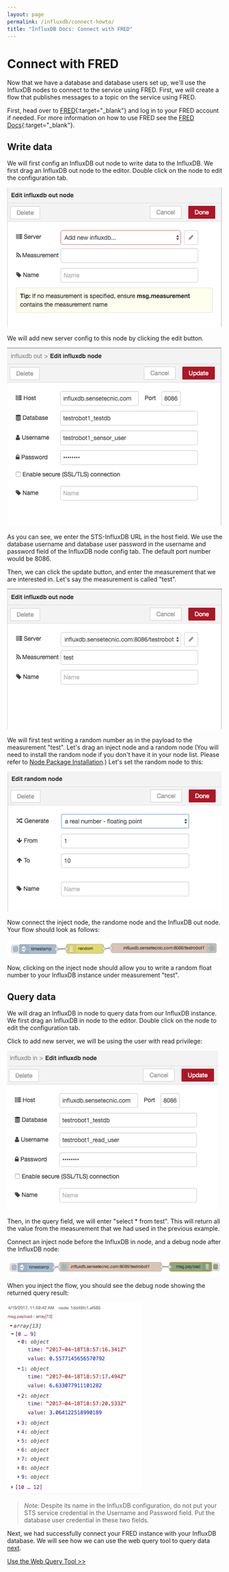 ```yaml
---
layout: page
permalink: /influxdb/connect-howto/
title: "InfluxDB Docs: Connect with FRED"
---
```


# Connect with FRED

Now that we have a database and database users set up, we'll use the InfluxDB nodes to connect to the service using FRED.  First, we will create a flow that publishes messages to a topic on the service using FRED.

First, head over to [FRED](https://fred.sensetecnic.com){:target="_blank"} and log in to your FRED account if needed.  For more information on how to use FRED see the [FRED Docs](http://sensetecnic.github.io/fred/){:target="_blank"}.

## Write data

We will first config an InfluxDB out node to write data to the InfluxDB. We first drag an InfluxDB out node to the editor. Double click on the node to edit the configuration tab.

![influxdb_out_node_config.png](/assets/images/influxdb_out_node_config.png)

We will add new server config to this node by clicking the edit button. 

![influxdb_add_new_server.png](/assets/images/influxdb_add_new_server.png)

As you can see, we enter the STS-InfluxDB URL in the host field. We use the database username and database user password in the username and password field of the InfluxDB node config tab. The default port number would be 8086.

Then, we can click the update button, and enter the measurement that we are interested in. Let's say the measurement is called "test".

![influxdb_add_measurement.png](/assets/images/influxdb_add_measurement.png)

We will first test writing a random number as in the payload to the measurement "test". Let's drag an inject node and a random node (You will need to install the random node if you don't have it in your node list. Please refer to [Node Package Installation](/fred/node-install/).) Let's set the random node to this:

![influxdb_random_node_config.png](/assets/images/influxdb_random_node_config.png)

Now connect the inject node, the randome node and the InfluxDB out node. Your flow should look as follows:

![influxdb_write_data_flow.png](/assets/images/influxdb_write_data_flow.png)

Now, clicking on the inject node should allow you to write a random float number to your InfluxDB instance under measurement "test".

## Query data

We will drag an InfluxDB in node to query data from our InfluxDB instance. We first drag an InfluxDB in node to the editor. Double click on the node to edit the configuration tab.

Click to add new server, we will be using the user with read privilege:

![influxdb_add_new_read_user.png](/assets/images/influxdb_add_new_read_user.png)

Then, in the query field, we will enter "select * from test". This will return all the value from the measurement that we had used in the previous example.

Connect an inject node before the InfluxDB in node, and a debug node after the InfluxDB node:

![influxdb_query_flow.png](/assets/images/influxdb_query_flow.png)

When you inject the flow, you should see the debug node showing the returned query result:

![influxdb_query_result.png](/assets/images/influxdb_query_result.png)

>*Note:* Despite its name in the InfluxDB configuration, do not put your STS service credential in the Username and Password field.  Put the database user credential in these two fields.

Next, we had successfully connect your FRED instance with your InfluxDB database. We will see how we can use the web query tool to query data [next](/influxdb/query-tool/).

[Use the Web Query Tool >>](/influxdb/query-tool/)
